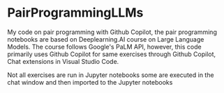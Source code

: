 # PairProgrammingLLMs
My code on pair programming with Github Copilot, the pair programming notebooks are based on Deeplearning.AI course on Large Language Models. The course follows Google's PaLM API, however, this code primarily uses Github Copilot for same exercises through Github Copilot, Chat extensions in Visual Studio Code.

Not all exercises are run in Jupyter notebooks some are executed in the chat window and then imported to the Jupyter notebooks
